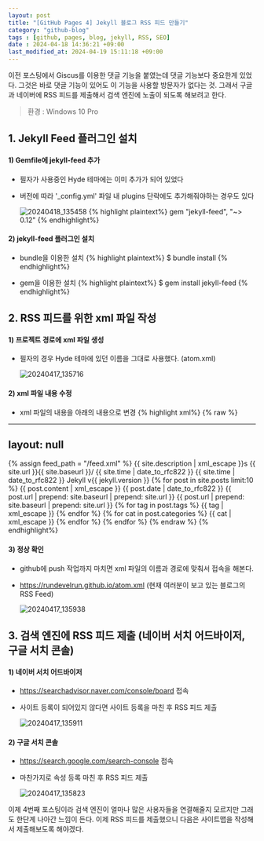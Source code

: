 ```yaml
---
layout: post
title: "[GitHub Pages 4] Jekyll 블로그 RSS 피드 만들기"
category: "github-blog"
tags : [github, pages, blog, jekyll, RSS, SEO]
date : 2024-04-18 14:36:21 +09:00
last_modified_at: 2024-04-19 15:11:18 +09:00
---
```


이전 포스팅에서 Giscus를 이용한 댓글 기능을 붙였는데 댓글 기능보다 중요한게 있었다.
그것은 바로 댓글 기능이 있어도 이 기능을 사용할 방문자가 없다는 것.
그래서 구글과 네이버에 RSS 피드를 제출해서 검색 엔진에 노출이 되도록 해보려고 한다. 

> 환경 : Windows 10 Pro



## 1. Jekyll Feed 플러그인 설치

#### 1) Gemfile에 jekyll-feed 추가
- 필자가 사용중인 Hyde 테마에는 이미 추가가 되어 있었다
- 버전에 따라 '_config.yml' 파일 내 plugins 단락에도 추가해줘야하는 경우도 있다

  ![20240418_135458](https://github.com/rundevelrun/rundevelrun.github.io/assets/40383414/b0993b82-3a5c-4b74-a8c4-ed0003cde488)
{% highlight plaintext%}
gem "jekyll-feed", "~> 0.12"
{% endhighlight%}


#### 2) jekyll-feed 플러그인 설치
- bundle을 이용한 설치
{% highlight plaintext%}
$ bundle install
{% endhighlight%}

- gem을 이용한 설치
{% highlight plaintext%}
$ gem install jekyll-feed
{% endhighlight%}


## 2. RSS 피드를 위한 xml 파일 작성

#### 1) 프로젝트 경로에 xml 파일 생성 
- 필자의 경우 Hyde 테마에 있던 이름을 그대로 사용했다. (atom.xml)

  ![20240417_135716](https://github.com/rundevelrun/rundevelrun.github.io/assets/40383414/a08102f1-ebfc-4ab1-8543-607c4c34b0b8)

#### 2) xml 파일 내용 수정
- xml 파일의 내용을 아래의 내용으로 변경
{% highlight xml%}
{% raw %}
---
layout: null
---
<?xml version="1.0" encoding="UTF-8"?>
<rss version="2.0" xmlns:atom="http://www.w3.org/2005/Atom">
  {% assign feed_path = "/feed.xml" %} <!-- 피드경로 명시 -->
  <channel>
    <title> {{ site.title | xml_escape }}  </title>
    <description>{{ site.description | xml_escape }}</description>s
    <link>{{ site.url }}{{ site.baseurl }}/</link>
    <atom:link href="{{ feed_path | prepend: site.baseurl | prepend: site.url }}" rel="self" type="application/rss+xml"/>
    <pubDate>{{ site.time | date_to_rfc822 }}</pubDate>
    <lastBuildDate>{{ site.time | date_to_rfc822 }}</lastBuildDate>
    <generator>Jekyll v{{ jekyll.version }}</generator>
    {% for post in site.posts limit:10 %}
      <item>
        <title>{{ post.title | xml_escape }}</title>
        <description>{{ post.content | xml_escape }}</description>
        <pubDate>{{ post.date | date_to_rfc822 }}</pubDate>
        <link>{{ post.url | prepend: site.baseurl | prepend: site.url }}</link>
        <guid isPermaLink="true">{{ post.url | prepend: site.baseurl | prepend: site.url }}</guid>
        {% for tag in post.tags %}
        <category>{{ tag | xml_escape }}</category>
        {% endfor %}
        {% for cat in post.categories %}
        <category>{{ cat | xml_escape }}</category>
        {% endfor %}
      </item>
    {% endfor %}
  </channel>
</rss>
{% endraw %}
{% endhighlight%}

#### 3) 정상 확인
- github에 push 작업까지 마치면 xml 파일의 이름과 경로에 맞춰서 접속을 해본다.
- https://rundevelrun.github.io/atom.xml (현재 여러분이 보고 있는 블로그의 RSS Feed)

  ![20240417_135938](https://github.com/rundevelrun/rundevelrun.github.io/assets/40383414/336b60b6-b4cd-4920-9c3a-7f3628d55b6c)


## 3. 검색 엔진에 RSS 피드 제출 (네이버 서치 어드바이저, 구글 서치 콘솔)

#### 1) 네이버 서치 어드바이저
- https://searchadvisor.naver.com/console/board 접속
- 사이트 등록이 되어있지 않다면 사이트 등록을 마친 후 RSS 피드 제출

  ![20240417_135911](https://github.com/rundevelrun/rundevelrun.github.io/assets/40383414/f2a6d8c8-adde-4897-b30c-9c1165975266)

#### 2) 구글 서치 콘솔
- https://search.google.com/search-console 접속
- 마찬가지로 속성 등록 마친 후 RSS 피드 제출

  ![20240417_135823](https://github.com/rundevelrun/rundevelrun.github.io/assets/40383414/047e9863-338c-4434-a2da-a38af06c5d6b)



이제 4번째 포스팅이라 검색 엔진이 얼마나 많은 사용자들을 연결해줄지 모르지만 그래도 한단계 나아간 느낌이 든다.
이제 RSS 피드를 제출했으니 다음은 사이트맵을 작성해서 제출해보도록 해야겠다.
